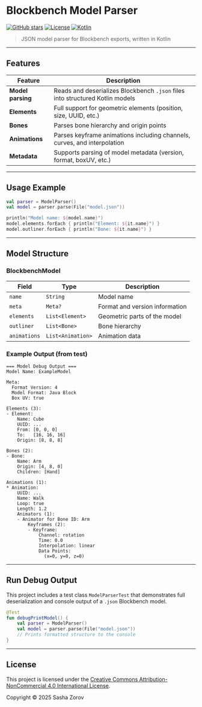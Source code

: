 # Blockbench Model Parser

[![GitHub stars](https://img.shields.io/github/stars/zorinov/blockbench-parser?style=social)](https://github.com/zorinov/blockbench-parser/stargazers)
[![License](https://img.shields.io/badge/license-CC--BY--NC%204.0-blue)](https://creativecommons.org/licenses/by-nc/4.0/)
[![Kotlin](https://img.shields.io/badge/Kotlin-2.1.21-blue)](https://kotlinlang.org/)

> JSON model parser for Blockbench exports, written in Kotlin

---

## Features

| Feature           | Description                                                                   |
| ----------------- | ----------------------------------------------------------------------------- |
| **Model parsing** | Reads and deserializes Blockbench `.json` files into structured Kotlin models |
| **Elements**      | Full support for geometric elements (position, size, UUID, etc.)              |
| **Bones**         | Parses bone hierarchy and origin points                                       |
| **Animations**    | Parses keyframe animations including channels, curves, and interpolation      |
| **Metadata**      | Supports parsing of model metadata (version, format, boxUV, etc.)             |

---

## Usage Example

```kotlin
val parser = ModelParser()
val model = parser.parse(File("model.json"))

println("Model name: ${model.name}")
model.elements.forEach { println("Element: ${it.name}") }
model.outliner.forEach { println("Bone: ${it.name}") }
```

---

## Model Structure

### BlockbenchModel

| Field        | Type              | Description                    |
| ------------ | ----------------- | ------------------------------ |
| `name`       | `String`          | Model name                     |
| `meta`       | `Meta?`           | Format and version information |
| `elements`   | `List<Element>`   | Geometric parts of the model   |
| `outliner`   | `List<Bone>`      | Bone hierarchy                 |
| `animations` | `List<Animation>` | Animation data                 |

### Example Output (from test)

```
=== Model Debug Output ===
Model Name: ExampleModel

Meta:
  Format Version: 4
  Model Format: Java Block
  Box UV: true

Elements (3):
- Element:
    Name: Cube
    UUID: ...
    From: [0, 0, 0]
    To:   [16, 16, 16]
    Origin: [8, 8, 8]

Bones (2):
- Bone:
    Name: Arm
    Origin: [4, 8, 0]
    Children: [Hand]

Animations (1):
* Animation:
    UUID: ...
    Name: Walk
    Loop: true
    Length: 1.2
    Animators (1):
    - Animator for Bone ID: Arm
        Keyframes (2):
        - Keyframe:
            Channel: rotation
            Time: 0.0
            Interpolation: linear
            Data Points:
              (x=0, y=0, z=0)
```

---

## Run Debug Output

This project includes a test class `ModelParserTest` that demonstrates full deserialization and console output of a `.json` Blockbench model.

```kotlin
@Test
fun debugPrintModel() {
    val parser = ModelParser()
    val model = parser.parse(File("model.json"))
    // Prints formatted structure to the console
}
```

---

## License

This project is licensed under the [Creative Commons Attribution-NonCommercial 4.0 International License](https://creativecommons.org/licenses/by-nc/4.0/).

Copyright © 2025
Sasha Zorov
